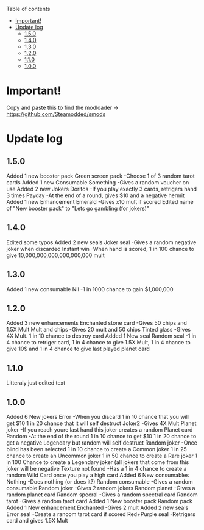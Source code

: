 Table of contents

- [Important!](#Important!)
- [Update log](#update-log)
  - [1.5.0](#1.5.0)
  - [1.4.0](#1.4.0)
  - [1.3.0](#1.3.0)
  - [1.2.0](#1.2.0)
  - [1.1.0](#1.1.0)
  - [1.0.0](#1.0.0)

# Important!

  Copy and paste this to find the modloader -> https://github.com/Steamodded/smods

# Update log

  ## 1.5.0

  Added 1 new booster pack
       Green screen pack
           -Choose 1 of 3 random tarot cards
  Added 1 new Consumable
       Something
           -Gives a random voucher on use
  Added 2 new Jokers
       Doritos
           -If you play exactly 3 cards, retrigers hand 3 times
       Payday
           -At the end of a round, gives $10 and a negative hermit
  Added 1 new Enhancement
       Emerald
          -Gives x10 mult if scored
  Edited name of "New booster pack" to "Lets go gambling (for jokers)"

  ## 1.4.0

  Edited some typos
  Added 2 new seals
       Joker seal
          -Gives a random negative joker when discarded
       Instant win
          -When hand is scored, 1 in 100 chance to give 10,000,000,000,000,000,000 mult

  ## 1.3.0

  Added 1 new consumable
       Nil
          -1 in 1000 chance to gain $1,000,000
  
  ## 1.2.0

  Added 3 new enhancements
       Enchanted stone card
          -Gives 50 chips and 1.5X Mult
       Mult and chips
          -Gives 20 mult and 50 chips
       Tinted glass
          -Gives 4X Mult. 1 in 10 chance to destroy card
  Added 1 New seal
       Random seal
          -1 in 4 chance to retriger card, 1 in 4 chance to give 1.5X Mult, 1 in 4 chance to
            give 10$ and 1 in 4 chance to give last played planet card
  
  ## 1.1.0

  Litteraly just edited text
  
  ## 1.0.0
  
  Added 6 New jokers
       Error
          -When you discard 1 in 10 chance that you will get $10 1 in 20 chance that it will 
          self destruct
       Joker2
          -Gives 4X Mult
       Planet joker
          -If you reach youre last hand this joker creates a random Planet card
       Random
          -At the end of the round 1 in 10 chance to get $10 1 in 20 chance to get a negative
          Legendary but random will self destruct
       Random joker
          -Once blind has been selected 1 in 10 chance to create a Common joker 1 in 25 chance
          to create an Uncommon joker 1 in 50 chance to create a Rare joker 1 in 100 Chance to
          create a Legendary joker (all jokers that come from this joker will be negative
       Texture not found
          -Has a 1 in 4 chance to create a random Wild Card once you play a high card
  Added 6 New consumables
       Nothing
          -Does nothing (or does it?)
       Random consumable
          -Gives a random consumable
       Random joker
          -Gives 2 random jokers
       Random planet
          -Gives a random planet card
       Random specral
          -Gives a random spectral card
       Random tarot
          -Gives a random tarot card
  Added 1 New booster pack
       Random pack
  Added 1 New enhancement
       Enchanted
          -Gives 2 mult
  Added 2 new seals
       Error seal
          -Create a rancom tarot card if scored
       Red+Purple seal
          -Retrigers card and gives 1.5X Mult
